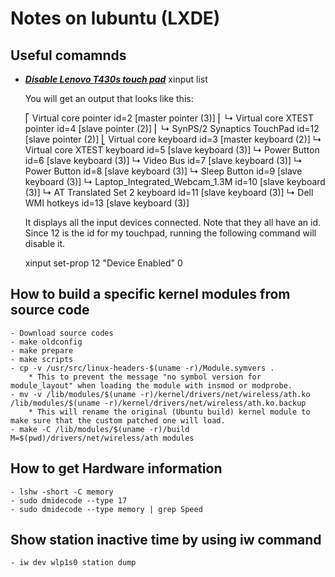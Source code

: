 # Notes on lubuntu (LXDE) #

## Useful comamnds ##
- [***Disable Lenovo T430s touch pad***](http://askubuntu.com/questions/65951/how-to-disable-the-touchpad)
	xinput list

	You will get an output that looks like this:

	⎡ Virtual core pointer                          id=2    [master pointer  (3)]
	⎜   ↳ Virtual core XTEST pointer                id=4    [slave  pointer  (2)]
	⎜   ↳ SynPS/2 Synaptics TouchPad                id=12   [slave  pointer  (2)]
	⎣ Virtual core keyboard                         id=3    [master keyboard (2)]
    		↳ Virtual core XTEST keyboard               id=5    [slave  keyboard (3)]
    		↳ Power Button                              id=6    [slave  keyboard (3)]
    		↳ Video Bus                                 id=7    [slave  keyboard (3)]
    		↳ Power Button                              id=8    [slave  keyboard (3)]
    		↳ Sleep Button                              id=9    [slave  keyboard (3)]
    		↳ Laptop_Integrated_Webcam_1.3M             id=10   [slave  keyboard (3)]
    		↳ AT Translated Set 2 keyboard              id=11   [slave  keyboard (3)]
    		↳ Dell WMI hotkeys                          id=13   [slave  keyboard (3)]

	It displays all the input devices connected. Note that they all have an id. Since 12 is the id for my touchpad, running the following command will disable it.

	xinput set-prop 12 "Device Enabled" 0


## How to build a specific kernel modules from source code ##
    - Download source codes
    - make oldconfig
    - make prepare
    - make scripts
    - cp -v /usr/src/linux-headers-$(uname -r)/Module.symvers .
        * This to prevent the message "no symbol version for module_layout" when loading the module with insmod or modprobe.
    - mv -v /lib/modules/$(uname -r)/kernel/drivers/net/wireless/ath.ko /lib/modules/$(uname -r)/kernel/drivers/net/wireless/ath.ko.backup
        * This will rename the original (Ubuntu build) kernel module to make sure that the custom patched one will load.
    - make -C /lib/modules/$(uname -r)/build M=$(pwd)/drivers/net/wireless/ath modules

## How to get Hardware information ##
    - lshw -short -C memory
    - sudo dmidecode --type 17
    - sudo dmidecode --type memory | grep Speed

## Show station inactive time by using iw command ##
    - iw dev wlp1s0 station dump

